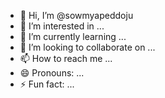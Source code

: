 - 👋 Hi, I’m @sowmyapeddoju
- 👀 I’m interested in ...
- 🌱 I’m currently learning ...
- 💞️ I’m looking to collaborate on ...
- 📫 How to reach me ...
- 😄 Pronouns: ...
- ⚡ Fun fact: ...

<!---
sowmyapeddoju/sowmyapeddoju is a ✨ special ✨ repository because its `README.md` (this file) appears on your GitHub profile.
You can click the Preview link to take a look at your changes.
--->
